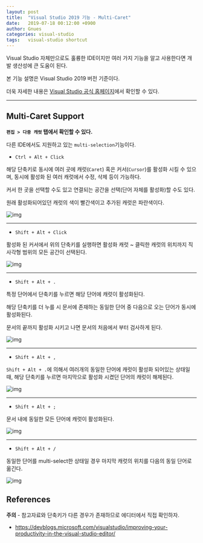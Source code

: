 ```yaml
---
layout: post
title:  "Visual Studio 2019 기능 - Multi-Caret"
date:   2019-07-18 00:12:00 +0900
author: Gnues
categories: visual-studio
tags:	visual-studio shortcut
---
```


Visual Studio 자체만으로도 훌륭한 IDE이지만 여러 가지 기능을 알고 사용한다면 개발 생산성에 큰 도움이 된다.

본 기능 설명은 Visual Studio 2019 버전 기준이다.

더욱 자세한 내용은 [Visual Studio 공식 홈페이지](https://docs.microsoft.com/ko-kr/visualstudio/ide/?view=vs-2019)에서 확인할 수 있다.

***

## Multi-Caret Support

**`편집 > 다중 캐럿` 탭에서 확인할 수 있다.**

다른 IDE에서도 지원하고 있는 `multi-selection`기능이다.

- `Ctrl + Alt + Click`

해당 단축키로 동시에 여러 곳에 캐럿(`Caret`) 혹은 커서(`Cursor`)를 활성화 시킬 수 있으며, 동시에 활성화 된 여러 캐럿에서 수정, 삭제 등이 가능하다.

커서 한 곳을 선택할 수도 있고 연결되는 공간을 선택(단어 자체를 활성화)할 수도 있다.

원래 활성화되어있던 캐럿의 색이 빨간색이고 추가된 캐럿은 파란색이다.

![img]({{"/assets/visualStudio/AddCarets.gif"}})

***

- `Shift + Alt + Click`

활성화 된 커서에서 위의 단축키를 실행하면 활성화 캐럿 ~ 클릭한 캐럿의 위치까지 직사각형 범위의 모든 공간이 선택된다.

![img]({{"/assets/visualStudio/shiftAltClick.gif"}})

***

- `Shift + Alt + .`

특정 단어에서 단축키를 누르면 해당 단어에 캐럿이 활성화된다.

해당 단축키를 더 누를 시 문서에 존재하는 동일한 단어 중 다음으로 오는 단어가 동시에 활성화된다.

문서의 끝까지 활성화 시키고 나면 문서의 처음에서 부터 검사하게 된다.

![img]({{"/assets/visualStudio/shiftAltDot.gif"}})

***

- `Shift + Alt + ,`

`Shift + Alt + .`에 의해서 여러개의 동일한 단어에 캐럿이 활성화 되어있는 상태일 때, 해당 단축키를 누르면 마지막으로 활성화 시켰던 단어의 캐럿이 해제된다.

![img]({{"/assets/visualStudio/shiftAltComma.gif"}})

***

- `Shift + Alt + ;`

문서 내에 동일한 모든 단어에 캐럿이 활성화된다.

![img]({{"/assets/visualStudio/shiftAltSemicolon.gif"}})

***

- `Shift + Alt + /`

동일한 단어를 multi-select한 상태일 경우 마지막 캐럿의 위치를 다음의 동일 단어로 옮긴다.

![img]({{"/assets/visualStudio/shiftAltSlash.gif"}})

## References

**주의** - 참고자료와 단축키가 다른 경우가 존재하므로 에디터에서 직접 확인하자.

- <https://devblogs.microsoft.com/visualstudio/improving-your-productivity-in-the-visual-studio-editor/>
